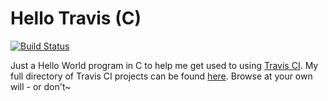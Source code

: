 # Hello Travis (C) #
[![Build Status](https://travis-ci.com/ryanku98/hello-travis-c.svg?branch=master)](https://travis-ci.com/ryanku98/hello-travis-c)

Just a Hello World program in C to help me get used to using [Travis CI](https://travis-ci.org/). My full directory of Travis CI projects can be found [here](https://github.com/ryanku98/hello-travis-directory). Browse at your own will - or don't~